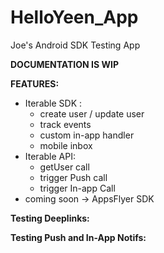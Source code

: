 # HelloYeen_App
Joe's Android SDK Testing App

**DOCUMENTATION IS WIP**

**FEATURES:**
- Iterable SDK :
  - create user / update user
  - track events
  - custom in-app handler
  - mobile inbox
- Iterable API: 
  - getUser call
  - trigger Push call
  - trigger In-app Call
- coming soon -> AppsFlyer SDK


**Testing Deeplinks:**


**Testing Push and In-App Notifs:**
